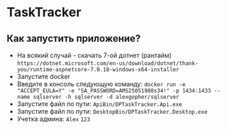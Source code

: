 # TaskTracker

## Как запустить приложение?

* На всякий случай - скачать 7-ой дотнет (рантайм) `https://dotnet.microsoft.com/en-us/download/dotnet/thank-you/runtime-aspnetcore-7.0.18-windows-x64-installer`
* Запустите docker
* Введите в консоль следующую команду: `docker run -e "ACCEPT_EULA=Y" -e "SA_PASSWORD=AMS25051980s34!" -p 1434:1433 --name sqlserver -h sqlserver -d alexgopher/sqlserver`
* Запустите файл по пути: `ApiBin/DPTaskTracker.Api.exe`
* Запустите файл по пути: `DesktopBin/DPTaskTracker.Desktop.exe`
* Учетка админа: `Alex` `123`